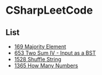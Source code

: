 # CSharpLeetCode

## List

- [169 Majority Element](https://leetcode.com/problems/majority-element/)
- [653 Two Sum IV - Input as a BST](https://leetcode.com/problems/two-sum-iv-input-is-a-bst/)
- [1528 Shuffle String](https://leetcode.com/problems/shuffle-string/)
- [1365 How Many Numbers](https://leetcode.com/problems/how-many-numbers-are-smaller-than-the-current-number/)
